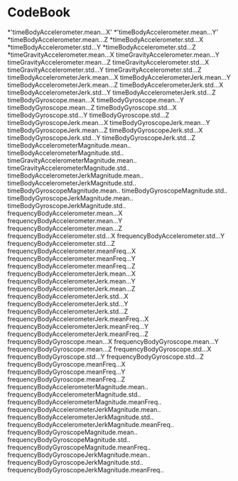 # CodeBook






*'timeBodyAccelerometer.mean...X'
*'timeBodyAccelerometer.mean...Y'
*timeBodyAccelerometer.mean...Z
*timeBodyAccelerometer.std...X
*timeBodyAccelerometer.std...Y
*timeBodyAccelerometer.std...Z
*timeGravityAccelerometer.mean...X
timeGravityAccelerometer.mean...Y
timeGravityAccelerometer.mean...Z
timeGravityAccelerometer.std...X
timeGravityAccelerometer.std...Y
timeGravityAccelerometer.std...Z
timeBodyAccelerometerJerk.mean...X
timeBodyAccelerometerJerk.mean...Y
timeBodyAccelerometerJerk.mean...Z
timeBodyAccelerometerJerk.std...X
timeBodyAccelerometerJerk.std...Y
timeBodyAccelerometerJerk.std...Z
timeBodyGyroscope.mean...X
timeBodyGyroscope.mean...Y
timeBodyGyroscope.mean...Z
timeBodyGyroscope.std...X
timeBodyGyroscope.std...Y
timeBodyGyroscope.std...Z
timeBodyGyroscopeJerk.mean...X
timeBodyGyroscopeJerk.mean...Y
timeBodyGyroscopeJerk.mean...Z
timeBodyGyroscopeJerk.std...X
timeBodyGyroscopeJerk.std...Y
timeBodyGyroscopeJerk.std...Z
timeBodyAccelerometerMagnitude.mean..
timeBodyAccelerometerMagnitude.std..
timeGravityAccelerometerMagnitude.mean..
timeGravityAccelerometerMagnitude.std..
timeBodyAccelerometerJerkMagnitude.mean..
timeBodyAccelerometerJerkMagnitude.std..
timeBodyGyroscopeMagnitude.mean..
timeBodyGyroscopeMagnitude.std..
timeBodyGyroscopeJerkMagnitude.mean..
timeBodyGyroscopeJerkMagnitude.std..
frequencyBodyAccelerometer.mean...X
frequencyBodyAccelerometer.mean...Y
frequencyBodyAccelerometer.mean...Z
frequencyBodyAccelerometer.std...X
frequencyBodyAccelerometer.std...Y
frequencyBodyAccelerometer.std...Z
frequencyBodyAccelerometer.meanFreq...X
frequencyBodyAccelerometer.meanFreq...Y
frequencyBodyAccelerometer.meanFreq...Z
frequencyBodyAccelerometerJerk.mean...X
frequencyBodyAccelerometerJerk.mean...Y
frequencyBodyAccelerometerJerk.mean...Z
frequencyBodyAccelerometerJerk.std...X
frequencyBodyAccelerometerJerk.std...Y
frequencyBodyAccelerometerJerk.std...Z
frequencyBodyAccelerometerJerk.meanFreq...X
frequencyBodyAccelerometerJerk.meanFreq...Y
frequencyBodyAccelerometerJerk.meanFreq...Z
frequencyBodyGyroscope.mean...X
frequencyBodyGyroscope.mean...Y
frequencyBodyGyroscope.mean...Z
frequencyBodyGyroscope.std...X
frequencyBodyGyroscope.std...Y
frequencyBodyGyroscope.std...Z
frequencyBodyGyroscope.meanFreq...X
frequencyBodyGyroscope.meanFreq...Y
frequencyBodyGyroscope.meanFreq...Z
frequencyBodyAccelerometerMagnitude.mean..
frequencyBodyAccelerometerMagnitude.std..
frequencyBodyAccelerometerMagnitude.meanFreq..
frequencyBodyAccelerometerJerkMagnitude.mean..
frequencyBodyAccelerometerJerkMagnitude.std..
frequencyBodyAccelerometerJerkMagnitude.meanFreq..
frequencyBodyGyroscopeMagnitude.mean..
frequencyBodyGyroscopeMagnitude.std..
frequencyBodyGyroscopeMagnitude.meanFreq..
frequencyBodyGyroscopeJerkMagnitude.mean..
frequencyBodyGyroscopeJerkMagnitude.std..
frequencyBodyGyroscopeJerkMagnitude.meanFreq..
